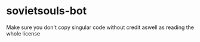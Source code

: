 # sovietsouls-bot
Make sure you don't copy singular code without credit aswell as reading the whole license

